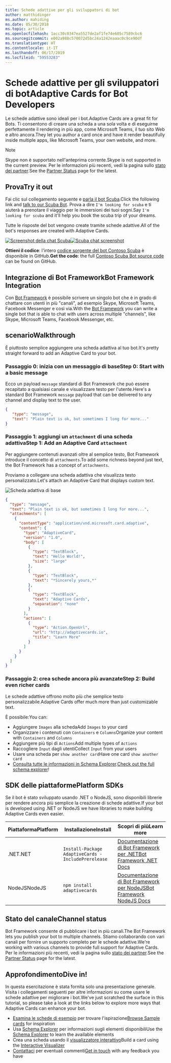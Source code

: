```yaml
---
title: Schede adattive per gli sviluppatori di bot
author: matthidinger
ms.author: mahiding
ms.date: 05/30/2018
ms.topic: article
ms.openlocfilehash: 1acc30c0347ea5527de2af1fe74e605c7589cbc6
ms.sourcegitcommit: e002a988c570072d5bc24a1242eaaac0c9ce90df
ms.translationtype: HT
ms.contentlocale: it-IT
ms.lasthandoff: 06/17/2019
ms.locfileid: "59553283"
---
```

# <a name="adaptive-cards-for-bot-developers"></a><span data-ttu-id="22676-102">Schede adattive per gli sviluppatori di bot</span><span class="sxs-lookup"><span data-stu-id="22676-102">Adaptive Cards for Bot Developers</span></span>

<span data-ttu-id="22676-103">Le schede adattive sono ideali per i bot.</span><span class="sxs-lookup"><span data-stu-id="22676-103">Adaptive Cards are a great fit for Bots.</span></span> <span data-ttu-id="22676-104">Ti consentono di creare una scheda a una sola volta e di eseguirne perfettamente il rendering in più app, come Microsoft Teams, il tuo sito Web e altro ancora.</span><span class="sxs-lookup"><span data-stu-id="22676-104">They let you author a card once and have it render beautifully inside multiple apps, like  Microsoft Teams, your own website, and more.</span></span>

> [!NOTE]
> <span data-ttu-id="22676-105">Skype non è supportato nell'anteprima corrente.</span><span class="sxs-lookup"><span data-stu-id="22676-105">Skype is not supported in the current preview.</span></span> <span data-ttu-id="22676-106">Per le informazioni più recenti, vedi la pagina sullo [stato dei partner](../resources/partners.md).</span><span class="sxs-lookup"><span data-stu-id="22676-106">See the [Partner Status](../resources/partners.md) page for the latest.</span></span>

## <a name="try-it-out"></a><span data-ttu-id="22676-107">Prova</span><span class="sxs-lookup"><span data-stu-id="22676-107">Try it out</span></span>

<span data-ttu-id="22676-108">Fai clic sul collegamento seguente e [parla il bot Scuba](http://contososcubademo.azurewebsites.net/).</span><span class="sxs-lookup"><span data-stu-id="22676-108">Click the following link and [talk to our Scuba Bot](http://contososcubademo.azurewebsites.net/).</span></span> <span data-ttu-id="22676-109">Prova a dire `I'm looking for scuba` e ti aiuterà a prenotare il viaggio per le immersioni dei tuoi sogni.</span><span class="sxs-lookup"><span data-stu-id="22676-109">Say `I'm looking for scuba` and it'll help you book the scuba trip of your dreams.</span></span>  

<span data-ttu-id="22676-110">Tutte le risposte del bot vengono create tramite schede adattive.</span><span class="sxs-lookup"><span data-stu-id="22676-110">All of the bot's responses are created with Adaptive Cards.</span></span>

<span data-ttu-id="22676-111">[![Screenshot della chat Scuba](media/bots/scuba-chat.png)](http://contososcubademo.azurewebsites.net/)</span><span class="sxs-lookup"><span data-stu-id="22676-111">[![Scuba chat screenshot](media/bots/scuba-chat.png)](http://contososcubademo.azurewebsites.net/)</span></span>

<span data-ttu-id="22676-112">**Ottieni il codice**: l'intero [codice sorgente del bot Contoso Scuba](https://github.com/matthidinger/ContosoScubaBot
) è disponibile in GitHub.</span><span class="sxs-lookup"><span data-stu-id="22676-112">**Get the code**: the full [Contoso Scuba Bot source code](https://github.com/matthidinger/ContosoScubaBot
) can be found on GitHub.</span></span>


## <a name="bot-framework-integration"></a><span data-ttu-id="22676-113">Integrazione di Bot Framework</span><span class="sxs-lookup"><span data-stu-id="22676-113">Bot Framework Integration</span></span>

<span data-ttu-id="22676-114">Con [Bot Framework](https://dev.botframework.com/) è possibile scrivere un singolo bot che è in grado di chattare con utenti in più "canali", ad esempio Skype, Microsoft Teams, Facebook Messenger e così via.</span><span class="sxs-lookup"><span data-stu-id="22676-114">With the [Bot Framework](https://dev.botframework.com/) you can write a single bot that is able to chat with users across multiple "channels", like Skype, Microsoft Teams, Facebook Messenger, etc.</span></span>

## <a name="walkthrough"></a><span data-ttu-id="22676-115">scenario</span><span class="sxs-lookup"><span data-stu-id="22676-115">Walkthrough</span></span>

<span data-ttu-id="22676-116">È piuttosto semplice aggiungere una scheda adattiva al tuo bot.</span><span class="sxs-lookup"><span data-stu-id="22676-116">It's pretty straight forward to add an Adaptive Card to your bot.</span></span>

### <a name="step-0-start-with-a-basic-message"></a><span data-ttu-id="22676-117">Passaggio 0: inizia con un messaggio di base</span><span class="sxs-lookup"><span data-stu-id="22676-117">Step 0: Start with a basic message</span></span>

<span data-ttu-id="22676-118">Ecco un payload `message` standard di Bot Framework che può essere recapitato a qualsiasi canale e visualizzare testo per l'utente.</span><span class="sxs-lookup"><span data-stu-id="22676-118">Here's a standard Bot Framework `message` payload that can be delivered to any channel and display text to the user.</span></span>

```json
{
   "type": "message",
   "text": "Plain text is ok, but sometimes I long for more..."
}
```

### <a name="step-1-add-an-adaptive-card-attachment"></a><span data-ttu-id="22676-119">Passaggio 1: aggiungi un `attachment` di una scheda adattiva</span><span class="sxs-lookup"><span data-stu-id="22676-119">Step 1: Add an Adaptive Card `attachment`</span></span>

<span data-ttu-id="22676-120">Per aggiungere contenuti avanzati oltre al semplice testo, Bot Framework introduce il concetto di `attachments`.</span><span class="sxs-lookup"><span data-stu-id="22676-120">To add some richness beyond just text, the Bot Framework has a concept of `attachments`.</span></span> 

<span data-ttu-id="22676-121">Proviamo a collegare una scheda adattiva che visualizza testo personalizzato.</span><span class="sxs-lookup"><span data-stu-id="22676-121">Let's attach an Adaptive Card that displays custom text.</span></span>

![Scheda adattiva di base](media/bots/hello-adaptivecards.png)

```json
{
  "type": "message",
  "text": "Plain text is ok, but sometimes I long for more...",
  "attachments": [
    {
      "contentType": "application/vnd.microsoft.card.adaptive",
      "content": {
        "type": "AdaptiveCard",
        "version": "1.0",
        "body": [
          {
            "type": "TextBlock",
            "text": "Hello World!",
            "size": "large"
          },
          {
            "type": "TextBlock",
            "text": "*Sincerely yours,*"
          },
          {
            "type": "TextBlock",
            "text": "Adaptive Cards",
            "separation": "none"
          }
        ],
        "actions": [
          {
            "type": "Action.OpenUrl",
            "url": "http://adaptivecards.io",
            "title": "Learn More"
          }
        ]
      }
    }
  ]
}
```

### <a name="step-2-build-even-richer-cards"></a><span data-ttu-id="22676-123">Passaggio 2: crea schede ancora più avanzate</span><span class="sxs-lookup"><span data-stu-id="22676-123">Step 2: Build even richer cards</span></span> 

<span data-ttu-id="22676-124">Le schede adattive offrono molto più che semplice testo personalizzabile.</span><span class="sxs-lookup"><span data-stu-id="22676-124">Adaptive Cards offer much more than just customizable text.</span></span> 

<span data-ttu-id="22676-125">È possibile:</span><span class="sxs-lookup"><span data-stu-id="22676-125">You can:</span></span> 

* <span data-ttu-id="22676-126">Aggiungere `Images` alla scheda</span><span class="sxs-lookup"><span data-stu-id="22676-126">Add `Images` to your card</span></span>
* <span data-ttu-id="22676-127">Organizzare i contenuti con `Containers` e `Columns`</span><span class="sxs-lookup"><span data-stu-id="22676-127">Organize your content with `Containers` and `Columns`</span></span>
* <span data-ttu-id="22676-128">Aggiungere più tipi di `Actions`</span><span class="sxs-lookup"><span data-stu-id="22676-128">Add multiple types of `Actions`</span></span>
* <span data-ttu-id="22676-129">Raccogliere `Input` dagli utenti</span><span class="sxs-lookup"><span data-stu-id="22676-129">Collect `Input` from your users</span></span>
* <span data-ttu-id="22676-130">Usare una scheda per `show another card`</span><span class="sxs-lookup"><span data-stu-id="22676-130">Have one card `show another card`</span></span>
* <span data-ttu-id="22676-131">[Consulta tutte le informazioni in Schema Explorer](http://adaptivecards.io/explorer/).</span><span class="sxs-lookup"><span data-stu-id="22676-131">[Check out the full schema explorer](http://adaptivecards.io/explorer/)!</span></span> 

## <a name="platform-sdks"></a><span data-ttu-id="22676-132">SDK delle piattaforme</span><span class="sxs-lookup"><span data-stu-id="22676-132">Platform SDKs</span></span>

<span data-ttu-id="22676-133">Se il bot è stato sviluppato usando .NET o NodeJS, sono disponibili librerie per rendere ancora più semplice la creazione di schede adattive.</span><span class="sxs-lookup"><span data-stu-id="22676-133">If your bot is developed using .NET or NodeJS we have libraries to make building Adaptive Cards even easier.</span></span>

<span data-ttu-id="22676-134">Piattaforma</span><span class="sxs-lookup"><span data-stu-id="22676-134">Platform</span></span>|<span data-ttu-id="22676-135">Installazione</span><span class="sxs-lookup"><span data-stu-id="22676-135">Install</span></span>|<span data-ttu-id="22676-136">Scopri di più</span><span class="sxs-lookup"><span data-stu-id="22676-136">Learn more</span></span>
--------|-------|----------
<span data-ttu-id="22676-137">.NET</span><span class="sxs-lookup"><span data-stu-id="22676-137">.NET</span></span> | `Install-Package AdaptiveCards -IncludePrerelease` | [<span data-ttu-id="22676-138">Documentazione di Bot Framework per .NET</span><span class="sxs-lookup"><span data-stu-id="22676-138">Bot Framework .NET Docs</span></span>](https://docs.microsoft.com/en-us/bot-framework/dotnet/bot-builder-dotnet-add-rich-card-attachments)
<span data-ttu-id="22676-139">NodeJS</span><span class="sxs-lookup"><span data-stu-id="22676-139">NodeJS</span></span> | `npm install adaptivecards` | [<span data-ttu-id="22676-140">Documentazione di Bot Framework per NodeJS</span><span class="sxs-lookup"><span data-stu-id="22676-140">Bot Framework NodeJS Docs</span></span>](https://docs.microsoft.com/en-us/bot-framework/nodejs/bot-builder-nodejs-send-rich-cards)


## <a name="channel-status"></a><span data-ttu-id="22676-141">Stato del canale</span><span class="sxs-lookup"><span data-stu-id="22676-141">Channel status</span></span>

<span data-ttu-id="22676-142">Bot Framework consente di pubblicare i bot in più canali.</span><span class="sxs-lookup"><span data-stu-id="22676-142">The Bot Framework lets you publish your bot to multiple channels.</span></span> <span data-ttu-id="22676-143">Stiamo collaborando con vari canali per fornire un supporto completo per le schede adattive.</span><span class="sxs-lookup"><span data-stu-id="22676-143">We're working with various channels to provide full support for Adaptive Cards.</span></span> <span data-ttu-id="22676-144">Per le informazioni più recenti, vedi la pagina sullo [stato dei partner](../resources/partners.md).</span><span class="sxs-lookup"><span data-stu-id="22676-144">See the [Partner Status](../resources/partners.md) page for the latest.</span></span>


## <a name="dive-in"></a><span data-ttu-id="22676-145">Approfondimento</span><span class="sxs-lookup"><span data-stu-id="22676-145">Dive in!</span></span>

<span data-ttu-id="22676-146">In questa esercitazione è stata fornita solo una presentazione generale. Visita i collegamenti seguenti per altre informazioni su come usare le schede adattive per migliorare i bot.</span><span class="sxs-lookup"><span data-stu-id="22676-146">We've just scratched the surface in this tutorial, so please take a look at the links below to explore more ways that Adaptive Cards can enhance your bot.</span></span>

* <span data-ttu-id="22676-147">[Esamina le schede di esempio](http://adaptivecards.io/samples/) per trovare l'ispirazione</span><span class="sxs-lookup"><span data-stu-id="22676-147">[Browse Sample cards](http://adaptivecards.io/samples/) for inspiration</span></span>
* <span data-ttu-id="22676-148">Usa [Schema Explorer](http://adaptivecards.io/explorer) per informazioni sugli elementi disponibili</span><span class="sxs-lookup"><span data-stu-id="22676-148">Use the [Schema Explorer](http://adaptivecards.io/explorer) to learn the available elements</span></span>
* <span data-ttu-id="22676-149">Crea una scheda usando il [visualizzatore interattivo](http://adaptivecards.io/visualizer/index.html?hostApp=Skype)</span><span class="sxs-lookup"><span data-stu-id="22676-149">Build a card using the [Interactive Visualizer](http://adaptivecards.io/visualizer/index.html?hostApp=Skype)</span></span>
* <span data-ttu-id="22676-150">[Contattaci](http://adaptivecards.io/connect) per eventuali commenti</span><span class="sxs-lookup"><span data-stu-id="22676-150">[Get in touch](http://adaptivecards.io/connect) with any feedback you have</span></span>
